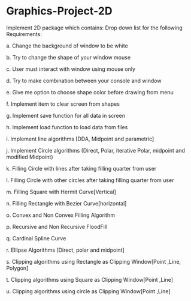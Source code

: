 # Graphics-Project-2D
Implement 2D package which contains:
Drop down list for the following Requirements:

a. Change the background of window to be white 

b. Try to change the shape of your window mouse 

c. User must interact with window using mouse only  

d. Try to make combination between your console and window  

e. Give me option to choose shape color before drawing from menu

f. Implement item to clear screen from shapes

g. Implement save function for all data in screen 

h. Implement load function to load data from files

i. Implement line algorithms [DDA, Midpoint and parametric] 

j. Implement Circle algorithms (Direct, Polar, iterative Polar, midpoint and  modified Midpoint) 

k. Filling Circle with lines after taking filling quarter from user 

l. Filling Circle with other circles after taking filling quarter from user 

m. Filling Square with Hermit Curve[Vertical]

n. Filling Rectangle with Bezier Curve[horizontal]

o. Convex and Non Convex Filling Algorithm

p. Recursive and Non Recursive FloodFill

q. Cardinal Spline Curve

r. Ellipse Algorithms [Direct, polar and midpoint] 

s. Clipping algorithms using Rectangle as Clipping Window[Point ,Line, Polygon]  

t. Clipping algorithms using Square as Clipping Window[Point ,Line]

u. Clipping algorithms using circle as Clipping Window[Point ,Line]
